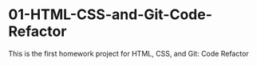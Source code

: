 # 01-HTML-CSS-and-Git-Code-Refactor
This is the first homework project for HTML, CSS, and Git: Code Refactor
